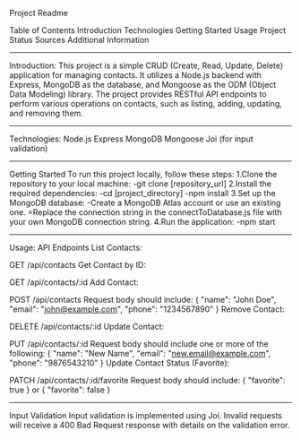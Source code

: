 Project Readme

Table of Contents
Introduction
Technologies
Getting Started
Usage
Project Status
Sources
Additional Information

----------------------------------------------

Introduction:
This project is a simple CRUD (Create, Read, Update, Delete) application for managing contacts. It utilizes a Node.js backend with Express, MongoDB as the database, and Mongoose as the ODM (Object Data Modeling) library. The project provides RESTful API endpoints to perform various operations on contacts, such as listing, adding, updating, and removing them.

----------------------------------------------

Technologies:
Node.js
Express
MongoDB
Mongoose
Joi (for input validation)

----------------------------------------------

Getting Started
To run this project locally, follow these steps:
1.Clone the repository to your local machine:
-git clone [repository_url]
2.Install the required dependencies:
-cd [project_directory]
-npm install
3.Set up the MongoDB database:
-Create a MongoDB Atlas account or use an existing one.
=Replace the connection string in the connectToDatabase.js file with your own MongoDB connection string.
4.Run the application:
-npm start

----------------------------------------------

Usage:
API Endpoints
List Contacts:

GET /api/contacts
Get Contact by ID:

GET /api/contacts/:id
Add Contact:

POST /api/contacts
Request body should include: { "name": "John Doe", "email": "john@example.com", "phone": "1234567890" }
Remove Contact:

DELETE /api/contacts/:id
Update Contact:

PUT /api/contacts/:id
Request body should include one or more of the following: { "name": "New Name", "email": "new.email@example.com", "phone": "9876543210" }
Update Contact Status (Favorite):

PATCH /api/contacts/:id/favorite
Request body should include: { "favorite": true } or { "favorite": false }

----------------------------------------------

Input Validation
Input validation is implemented using Joi. Invalid requests will receive a 400 Bad Request response with details on the validation error.